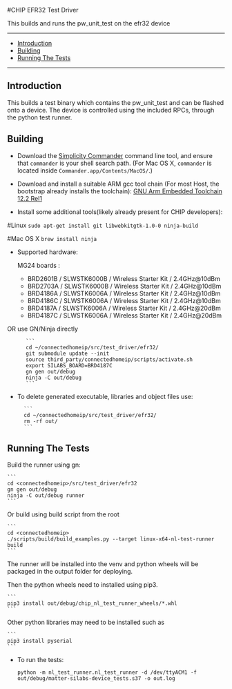 #CHIP EFR32 Test Driver

This builds and runs the pw_unit_test on the efr32 device

<hr>

-   [Introduction](#introduction)
-   [Building](#building)
-   [Running The Tests](#running-the-tests)

<hr>

<a name="introduction"></a>

## Introduction

This builds a test binary which contains the pw_unit_test and can be flashed onto
a device. The device is controlled using the included RPCs, through the python
test runner.

<a name="building"></a>

## Building

-   Download the
    [Simplicity Commander](https://www.silabs.com/mcu/programming-options)
    command line tool, and ensure that `commander` is your shell search path.
    (For Mac OS X, `commander` is located inside
    `Commander.app/Contents/MacOS/`.)

-   Download and install a suitable ARM gcc tool chain (For most Host, the
    bootstrap already installs the toolchain):
    [GNU Arm Embedded Toolchain 12.2 Rel1](https://developer.arm.com/downloads/-/arm-gnu-toolchain-downloads)

-   Install some additional tools(likely already present for CHIP developers):

#Linux `sudo apt-get install git libwebkitgtk-1.0-0 ninja-build`

#Mac OS X `brew install ninja`

-   Supported hardware:

    MG24 boards :

    -   BRD2601B / SLWSTK6000B / Wireless Starter Kit / 2.4GHz@10dBm
    -   BRD2703A / SLWSTK6000B / Wireless Starter Kit / 2.4GHz@10dBm
    -   BRD4186A / SLWSTK6006A / Wireless Starter Kit / 2.4GHz@10dBm
    -   BRD4186C / SLWSTK6006A / Wireless Starter Kit / 2.4GHz@10dBm
    -   BRD4187A / SLWSTK6006A / Wireless Starter Kit / 2.4GHz@20dBm
    -   BRD4187C / SLWSTK6006A / Wireless Starter Kit / 2.4GHz@20dBm

OR use GN/Ninja directly

          ```
          cd ~/connectedhomeip/src/test_driver/efr32/
          git submodule update --init
          source third_party/connectedhomeip/scripts/activate.sh
          export SILABS_BOARD=BRD4187C
          gn gen out/debug
          ninja -C out/debug
          ```

-   To delete generated executable, libraries and object files use:

          ```
          cd ~/connectedhomeip/src/test_driver/efr32/
          rm -rf out/
          ```

<a name="running-the-tests"></a>

## Running The Tests

Build the runner using gn:

    ```
    cd <connectedhomeip>/src/test_driver/efr32
    gn gen out/debug
    ninja -C out/debug runner
    ```

Or build using build script from the root

    ```
    cd <connectedhomeip>
    ./scripts/build/build_examples.py --target linux-x64-nl-test-runner build
    ```

The runner will be installed into the venv and python wheels will be packaged in
the output folder for deploying.

Then the python wheels need to installed using pip3.

    ```
    pip3 install out/debug/chip_nl_test_runner_wheels/*.whl
    ```

Other python libraries may need to be installed such as

    ```
    pip3 install pyserial
    ```

-   To run the tests:

    ```
    python -m nl_test_runner.nl_test_runner -d /dev/ttyACM1 -f out/debug/matter-silabs-device_tests.s37 -o out.log
    ```
